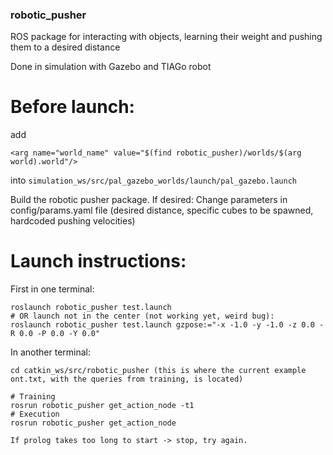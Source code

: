 ### robotic_pusher
ROS package for interacting with objects, learning their weight and pushing them to a desired distance

Done in simulation with Gazebo and TIAGo robot


# Before launch:
add

    <arg name="world_name" value="$(find robotic_pusher)/worlds/$(arg world).world"/>
    
into `simulation_ws/src/pal_gazebo_worlds/launch/pal_gazebo.launch`

Build the robotic pusher package.
If desired: Change parameters in config/params.yaml file (desired distance, specific cubes to be spawned, hardcoded pushing velocities)


# Launch instructions:

First in one terminal:

    roslaunch robotic_pusher test.launch
    # OR launch not in the center (not working yet, weird bug):
    roslaunch robotic_pusher test.launch gzpose:="-x -1.0 -y -1.0 -z 0.0 -R 0.0 -P 0.0 -Y 0.0"

In another terminal:

    cd catkin_ws/src/robotic_pusher (this is where the current example ont.txt, with the queries from training, is located)
    
    # Training
    rosrun robotic_pusher get_action_node -t1
    # Execution
    rosrun robotic_pusher get_action_node

    If prolog takes too long to start -> stop, try again.

